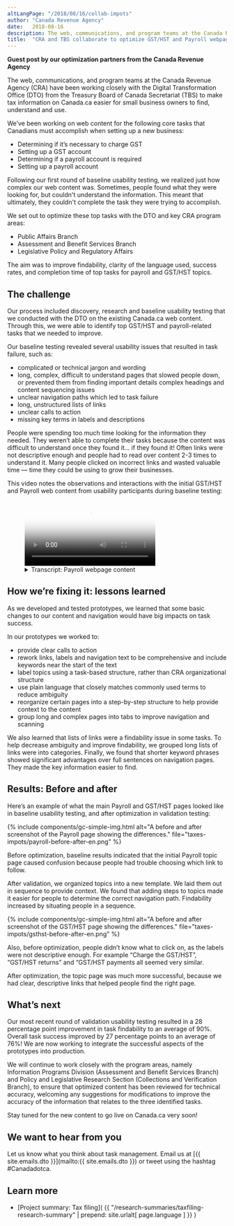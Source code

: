 ```yaml
---
altLangPage: "/2018/08/16/collab-impots"
author: "Canada Revenue Agency"
date:   2018-08-16
description: The web, communications, and program teams at the Canada Revenue Agency (CRA) have been working closely with the Digital Transformation Office (DTO) to make tax information on Canada.ca easier for small business owners to find, understand and use.
title:  "CRA and TBS collaborate to optimize GST/HST and Payroll webpage content"
---
```


**Guest post by our optimization partners from the Canada Revenue Agency**

The web, communications, and program teams at the Canada Revenue Agency (CRA) have been working closely with the Digital Transformation Office (DTO) from the Treasury Board of Canada Secretariat (TBS) to make tax information on Canada.ca easier for small business owners to find, understand and use.

We’ve been working on web content for the following core tasks that Canadians must accomplish when setting up a new business:

* Determining if it’s necessary to charge GST
* Setting up a GST account
* Determining if a payroll account is required
* Setting  up a payroll account

Following our first round of baseline usability testing, we realized just how complex our web content was. Sometimes, people found what they were looking for, but couldn't understand the information. This meant that ultimately, they couldn't complete the task they were trying to accomplish.

We set out to optimize these top tasks with the DTO and key CRA program areas:

* Public Affairs Branch
* Assessment and Benefit Services Branch
* Legislative Policy and Regulatory Affairs

The aim was to improve findability, clarity of the language used, success rates, and completion time of top tasks for payroll and GST/HST topics.

## The challenge

Our process included discovery, research and baseline usability testing that we conducted with the DTO on the existing Canada.ca web content. Through this, we were able to identify top GST/HST and payroll-related tasks that we needed to improve.

Our baseline testing revealed several usability issues that resulted in task failure, such as:

* complicated or technical jargon and wording
* long, complex, difficult to understand pages that slowed people down, or prevented them from finding important details
complex headings and content sequencing issues
* unclear navigation paths which led to task failure
* long, unstructured lists of links
* unclear calls to action
* missing key terms in labels and descriptions

People were spending too much time looking for the information they needed. They weren’t able to complete their tasks because the content was difficult to understand once they found it… if they found it! Often links were not descriptive enough and people had to read over content 2-3 times to understand it. Many people clicked on incorrect links and wasted valuable time — time they could be using to grow their businesses.

This video notes the observations and interactions with the initial GST/HST and Payroll web content from usability participants during baseline testing:


<figure class="wb-mltmd wb-init video gc-complex-img" role="group">
  <video poster="/images/taxes-impots/payroll-content-video-poster.jpg" title="Payroll webpage content">
    <source type="video/mp4" src="/images/taxes-impots/payroll-content-en.mp4" />
  </video>
  <figcaption>
    <details>
      <summary>Transcript: Payroll webpage content</summary>
      <p>(Participant)</p>
      <p>(Video showing someone looking at the “Payroll overview” page on Canada.ca. Participant scrolls up and down slightly)</p>
      <p>I don’t see very…</p>
      <p>(Participant click into a page called “RC4110 Employee or self-employed?”)</p>
      <p>That’s not helpful. Yeah it’s not obvious from here...</p>
      <p>(Moderator)</p>
      <p>Right</p>
      <p>(Participant)</p>
      <p>…where to find the information</p>
      <p>(Participant clicks the “back” button and is back on the “Payroll overview” page. They scroll up and down the page then hover mouse over a link titled “Employer responsibilities- the payroll steps”)</p>
      <p>It should be in employer responsibilities…</p>
      <p>(Scrolls down the page again and then scrolls back up to the link titled “Employer responsibilities- the payroll steps”)</p>
      <p>…but I don’t really see</p>
      <p>(Clicks on the link titled “Employer responsibilities- the payroll steps” and ends up on that page. Starts to read out steps on the page)</p>
      <p>“Determine your status”…</p>
      <p>(Scrolls down the page and back up. Hovers over the word “employeer” under the first step which is called “Step 1: Determining your status)</p>
      <p>Obviously you’re an employer but I need more information</p>
      <p>(Clicks on the word “employeer” which is a link to another page called “Are you an employer?”. Scrolls down the page slowly until they get to the bottom)</p>
      <p>Alright well that’s not very useful</p>
    </details>
  </figcaption>
</figure>


## How we’re fixing it: lessons learned

As we developed and tested prototypes, we learned that some basic changes to our content and navigation would have big impacts on task success.

In our prototypes we worked to:

* provide clear calls to action
* rework links, labels and navigation text to be comprehensive and include keywords near the start of the text
* label topics using a task-based structure, rather than CRA organizational structure
* use plain language that closely matches commonly used terms to reduce ambiguity
* reorganize certain pages into a step-by-step structure to help provide context to the content
* group long and complex pages into tabs to improve navigation and scanning

We also learned that lists of links were a findability issue in some tasks. To help decrease ambiguity and improve findability, we grouped long lists of links were into categories. Finally, we found that shorter keyword phrases showed significant advantages over full sentences on navigation pages. They made the key information easier to find.

## Results: Before and after

Here’s an example of what the main Payroll and GST/HST pages looked like in baseline usability testing, and after optimization in validation testing:

{% include components/gc-simple-img.html
   alt="A before and after screenshot of the Payroll page showing the differences."
   file="taxes-impots/payroll-before-after-en.png"
%}

Before optimization, baseline results indicated that the initial Payroll topic page caused confusion because people had trouble choosing which link to follow.

After validation, we organized topics into a new template. We laid them out in sequence to provide context. We found that adding steps to topics made it easier for people to determine the correct navigation path. Findability increased by situating people in a sequence.

{% include components/gc-simple-img.html
   alt="A before and after screenshot of the GST/HST page showing the differences."
   file="taxes-impots/gsthst-before-after-en.png"
%}

Also, before optimization, people didn’t know what to click on, as the labels were not descriptive enough. For example “Charge the GST/HST”, “GST/HST returns” and “GST/HST payments all seemed very similar.

After optimization, the topic page was much more successful, because we had clear, descriptive links that helped people find the right page.

## What’s next

Our most recent round of validation usability testing resulted in a 28 percentage point improvement in task findability to an average of 90%. Overall task success improved by 27 percentage points to an average of 76%! We are now working to integrate the successful aspects of the prototypes into production.

We will continue to work closely with the program areas, namely Information Programs Division (Assessment and Benefit Services Branch) and Policy and Legislative Research Section (Collections and Verification Branch), to ensure that optimized content has been reviewed for technical accuracy, welcoming any suggestions for modifications to improve the accuracy of the information that relates to the three identified tasks.

Stay tuned for the new content to go live on Canada.ca very soon!

## We want to hear from you
Let us know what you think about task management. Email us at [{{ site.emails.dto }}](mailto:{{ site.emails.dto }}) or tweet using the hashtag #Canadadotca.

## Learn more

* [Project summary: Tax filing]( {{ "/research-summaries/taxfiling-research-summary" | prepend: site.urlalt[ page.language ] }} )

